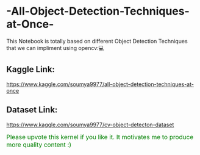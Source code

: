 # -All-Object-Detection-Techniques-at-Once-
This Notebook is totally based on different Object Detection Techniques that we can impliment using opencv:💻
## Kaggle Link:
https://www.kaggle.com/soumya9977/all-object-detection-techniques-at-once
## Dataset Link:
https://www.kaggle.com/soumya9977/cv-object-detecton-dataset

<font color="green" size=3>Please upvote this kernel if you like it. It motivates me to produce more quality content  :)</font>
